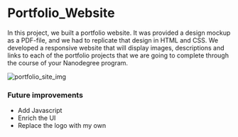 # Portfolio_Website

Ιn this project, we built a portfolio website. 
It was provided a design mockup as a PDF-file, and we had to replicate that design in HTML and CSS.
We developed a responsive website that will display images, descriptions and links to each of the portfolio projects that we are going to complete through the course of your Nanodegree program.

![portfolio_site_img](https://user-images.githubusercontent.com/35920708/36986388-597643e0-20a2-11e8-8a5e-9387b07cd74b.PNG)

### Future improvements
* Add Javascript
* Enrich the UI
* Replace the logo with my own
